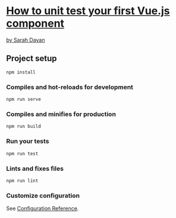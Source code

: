 # [How to unit test your first Vue.js component][medium]

[by Sarah Dayan][medium]

[medium]: https://medium.freecodecamp.org/how-to-unit-test-your-first-vue-js-component-14db6e1e360d

## Project setup
```
npm install
```

### Compiles and hot-reloads for development
```
npm run serve
```

### Compiles and minifies for production
```
npm run build
```

### Run your tests
```
npm run test
```

### Lints and fixes files
```
npm run lint
```

### Customize configuration
See [Configuration Reference](https://cli.vuejs.org/config/).
